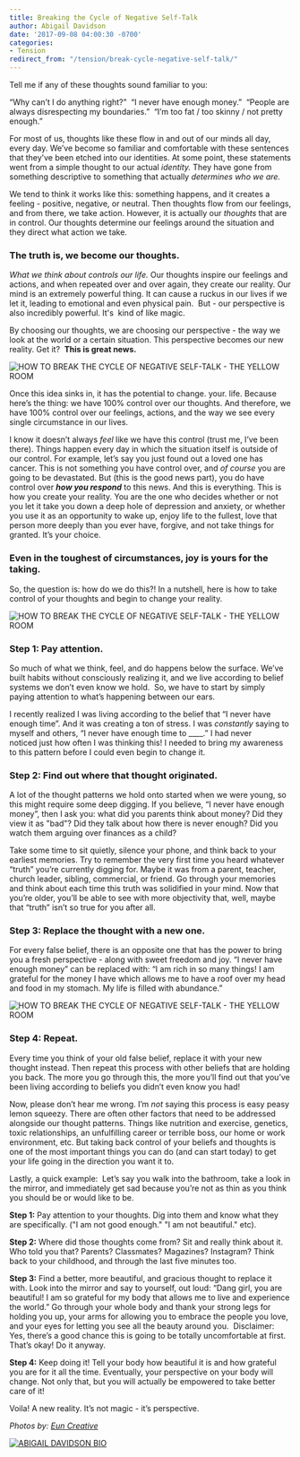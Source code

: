 ```yaml
---
title: Breaking the Cycle of Negative Self-Talk
author: Abigail Davidson
date: '2017-09-08 04:00:30 -0700'
categories:
- Tension
redirect_from: "/tension/break-cycle-negative-self-talk/"
---
```


Tell me if any of these thoughts sound familiar to you:

“Why can’t I do anything right?”  “I never have enough money.”  “People are always disrespecting my boundaries.”  “I’m too fat / too skinny / not pretty enough.”

For most of us, thoughts like these flow in and out of our minds all day, every day. We’ve become so familiar and comfortable with these sentences that they’ve been etched into our identities. At some point, these statements went from a simple thought to our actual _identity._ They have gone from something descriptive to something that actually _determines who we are._

We tend to think it works like this: something happens, and it creates a feeling - positive, negative, or neutral. Then thoughts flow from our feelings, and from there, we take action. However, it is actually our _thoughts_ that are in control. Our thoughts determine our feelings around the situation and they direct what action we take.

### **The truth is, we become our thoughts.**

_What we think about controls our life._ Our thoughts inspire our feelings and actions, and when repeated over and over again, they create our reality. Our mind is an extremely powerful thing. It can cause a ruckus in our lives if we let it, leading to emotional and even physical pain.  But - our perspective is also incredibly powerful. It's  kind of like magic.

By choosing our thoughts, we are choosing our perspective - the way we look at the world or a certain situation. This perspective becomes our new reality. Get it?  **This is great news.**

![HOW TO BREAK THE CYCLE OF NEGATIVE SELF-TALK - THE YELLOW ROOM](https://yellow-blog-images.imgix.net/2017/09/BeautyinBrokenness-16.jpg)

Once this idea sinks in, it has the potential to change. your. life. Because here’s the thing: we have 100% control over our thoughts. And therefore, we have 100% control over our feelings, actions, and the way we see every single circumstance in our lives.

I know it doesn’t always _feel_ like we have this control (trust me, I’ve been there). Things happen every day in which the situation itself is outside of our control. For example, let’s say you just found out a loved one has cancer. This is not something you have control over, and _of course_ you are going to be devastated. But (this is the good news part), you do have control over **_how you respond_** to this news. And this is everything. This is how you create your reality. You are the one who decides whether or not you let it take you down a deep hole of depression and anxiety, or whether you use it as an opportunity to wake up, enjoy life to the fullest, love that person more deeply than you ever have, forgive, and not take things for granted. It’s your choice.

### **Even in the toughest of circumstances, joy is yours for the taking.**

So, the question is: how do we do this?! In a nutshell, here is how to take control of your thoughts and begin to change your reality.

![HOW TO BREAK THE CYCLE OF NEGATIVE SELF-TALK - THE YELLOW ROOM](https://yellow-blog-images.imgix.net/2017/09/Julien-YellowTension-367.jpg)

### **Step 1: Pay attention.**

So much of what we think, feel, and do happens below the surface. We’ve built habits without consciously realizing it, and we live according to belief systems we don’t even know we hold.  So, we have to start by simply paying attention to what’s happening between our ears.

I recently realized I was living according to the belief that “I never have enough time”. And it was creating a ton of stress. I was _constantly_ saying to myself and others, “I never have enough time to ____.” I had never noticed just how often I was thinking this! I needed to bring my awareness to this pattern before I could even begin to change it.

### **Step 2: Find out where that thought originated.**

A lot of the thought patterns we hold onto started when we were young, so this might require some deep digging. If you believe, “I never have enough money”, then I ask you: what did you parents think about money? Did they view it as "bad"? Did they talk about how there is never enough? Did you watch them arguing over finances as a child?

Take some time to sit quietly, silence your phone, and think back to your earliest memories. Try to remember the very first time you heard whatever “truth” you’re currently digging for. Maybe it was from a parent, teacher, church leader, sibling, commercial, or friend. Go through your memories and think about each time this truth was solidified in your mind. Now that you’re older, you’ll be able to see with more objectivity that, well, maybe that “truth” isn’t so true for you after all.

### **Step 3: Replace the thought with a new one.**

For every false belief, there is an opposite one that has the power to bring you a fresh perspective - along with sweet freedom and joy. “I never have enough money” can be replaced with: “I am rich in so many things! I am grateful for the money I have which allows me to have a roof over my head and food in my stomach. My life is filled with abundance.”

![HOW TO BREAK THE CYCLE OF NEGATIVE SELF-TALK - THE YELLOW ROOM](https://yellow-blog-images.imgix.net/2017/09/Julien-YellowTension-356.jpg)

### **Step 4: Repeat.**

Every time you think of your old false belief, replace it with your new thought instead. Then repeat this process with other beliefs that are holding you back. The more you go through this, the more you’ll find out that you’ve been living according to beliefs you didn’t even know you had!

Now, please don’t hear me wrong. I’m _not_ saying this process is easy peasy lemon squeezy. There are often other factors that need to be addressed alongside our thought patterns. Things like nutrition and exercise, genetics, toxic relationships, an unfulfilling career or terrible boss, our home or work environment, etc. But taking back control of your beliefs and thoughts is one of the most important things you can do (and can start today) to get your life going in the direction you want it to.

Lastly, a quick example:  Let’s say you walk into the bathroom, take a look in the mirror, and immediately get sad because you’re not as thin as you think you should be or would like to be.

**Step 1:** Pay attention to your thoughts. Dig into them and know what they are specifically. ("I am not good enough." "I am not beautiful." etc).

**Step 2:** Where did those thoughts come from? Sit and really think about it. Who told you that? Parents? Classmates? Magazines? Instagram? Think back to your childhood, and through the last five minutes too.

**Step 3:** Find a better, more beautiful, and gracious thought to replace it with. Look into the mirror and say to yourself, out loud: “Dang girl, you are beautiful! I am so grateful for my body that allows me to live and experience the world.” Go through your whole body and thank your strong legs for holding you up, your arms for allowing you to embrace the people you love, and your eyes for letting you see all the beauty around you.  Disclaimer: Yes, there’s a good chance this is going to be totally uncomfortable at first. That’s okay! Do it anyway.

**Step 4:** Keep doing it! Tell your body how beautiful it is and how grateful you are for it all the time. Eventually, your perspective on your body will change. Not only that, but you will actually be empowered to take better care of it! 

Voila! A new reality. It’s not magic - it’s perspective. 

_Photos by: [Eun Creative](http://www.euncreative.com/)_

[![ABIGAIL DAVIDSON BIO](https://yellow-blog-images.imgix.net/2017/06/ABIGAIL-DAVIDSON-BIO.jpg)](https://www.theschoolofwellbeing.com/)
